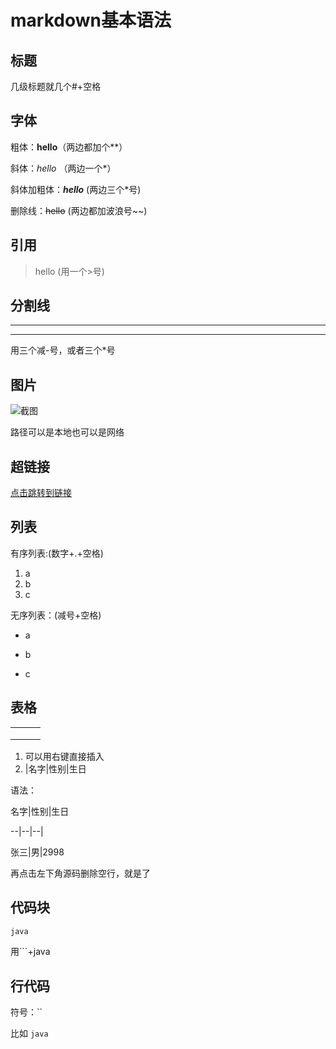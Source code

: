 # markdown基本语法

##  标题

几级标题就几个#+空格

## 字体

粗体：**hello**（两边都加个**）

斜体：*hello*                           （两边一个*）

斜体加粗体：***hello***       (两边三个*号)

删除线：~~hello~~              (两边都加波浪号~~)

## 引用

> hello (用一个>号)

## 分割线

---

***

用三个减-号，或者三个*号

## 图片

![截图]()

路径可以是本地也可以是网络

## 超链接

[点击跳转到链接](地址)

## 列表

有序列表:(数字+.+空格)

1.  a 
2. b
3. c

无序列表：(减号+空格)

- a

- b

- c

  



## 表格

|      |      |      |
| ---- | ---- | ---- |
|      |      |      |
|      |      |      |
|      |      |      |

1. 可以用右键直接插入
2. |名字|性别|生日

语法：

名字|性别|生日

--|--|--|

张三|男|2998

再点击左下角源码删除空行，就是了

## 代码块

```java
java
```

用```+java



## 行代码

符号：``

比如 `java`



